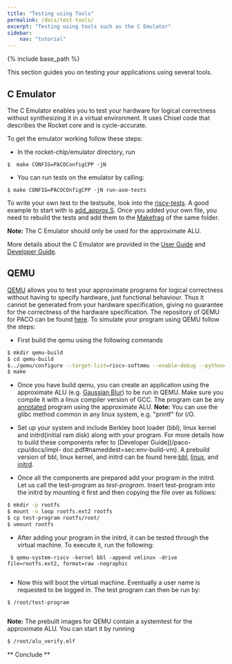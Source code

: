 ```yaml
---
title: "Testing using Tools"
permalink: /docs/test-tools/
excerpt: "Testing using tools such as the C Emulator"
sidebar: 
    nav: "tutorial"
---
```


{% include base_path %}

This section guides you on testing your applications using several tools. 

## C Emulator
The C Emulator enables you to test your hardware for logical correctness without synthesizing it in a virtual environment. It uses Chisel code that describes the Rocket core and is cycle-accurate. 

To get the emulator working follow these steps:

- In the rocket-chip/emulator directory, run

```
$  make CONFIG=PACOConfigCPP -jN
```

- You can run tests on the emulator by calling:

```
$ make CONFIG=PACOCOnfigCPP -jN run-asm-tests
```

To write your own test to the testsuite, look into the [riscv-tests](https://github.com/PACO-CPU/riscv-tests). A good example to start with is [add_approx.S](https://github.com/PACO-CPU/riscv-tests/blob/master/isa/rv64ui/add_approx.S). Once you added your own file, you need to rebuild the tests and add them to the [Makefrag](https://github.com/PACO-CPU/riscv-tests/blob/4019a9c000d7471cc5dca149fed206aae88fe35f/isa/rv64ui/Makefrag) of the same folder.

**Note:** The C Emulator should only be used for the approximate ALU.

More details about the C Emulator are provided in the [User Guide](/paco-cpu/docs/impl-doc.pdf#nameddest=sec:ug-c-emulator) and
[Developer Guide](/paco-cpu/docs/impl-doc.pdf#nameddest=sec:c-emulator). 

## QEMU

[QEMU](http://qemu.org/) allows you to test your approximate programs for logical correctness without
having to specify hardware, just functional behaviour. Thus it cannot be generated from your hardware specification, giving no guarantee for the correctness of the hardware specification. The repository of QEMU for PACO can be found [here](https://github.com/PACO-CPU/qemu.git). 
To simulate your program using QEMU follow the steps:

- First build the qemu using the following commands

```sh
$ mkdir qemu-build
$ cd qemu-build
$../qemu/configure --target-list=riscv-softmmu --enable-debug --python=/usr/bin/python2
$ make
```

- Once you have build qemu, you can create an application using the approximate ALU (e.g. [Gaussian Blur](paco-cpu/docs/create-application/#3-approximate-alu-guide)) to be run in QEMU. Make sure you compile it with a linux compiler version of GCC. The program can be any [annotated](/paco-cpu/docs/annotate/) program using the approximate ALU. **Note:** You can use the glibc method common in any linux system, e.g. "printf" for I/O.

- Set up your system and include Berkley boot loader (bbl), linux kernel and initrd(initial ram disk)
 along with your program. For more details how to build these components refer to [Developer Guide](/paco-cpu/docs/impl- doc.pdf#nameddest=sec:env-build-vm). A prebuild version of bbl, linux kernel, and initrd can be found here:[bbl](https://github.com/PACO-CPU/qemu/raw/master/images/bbl), [linux](https://github.com/PACO-CPU/qemu/raw/master/images/vmlinux), and [initrd](https://github.com/PACO-CPU/qemu/raw/master/images/rootfs.ext2).
 
- Once all the components are prepared add your program in the initrd. Let us call the test-program as *test-program*. Insert test-program into the initrd by mounting it first and then copying the file over as follows:

```sh
$ mkdir -p rootfs
$ mount -o loop rootfs.ext2 rootfs
$ cp test-program rootfs/root/
$ umount rootfs
```
 
- After adding your program in the initrd, it can be tested through the virtual machine. To execute it, run the following:
 
```
 $ qemu-system-riscv -kernel bbl -append vmlinux -drive file=rootfs.ext2, format=raw -nographic
   
```
 
- Now this will boot the virtual machine. Eventually a user name is requested to be logged in. The test program can then be run by:
 
```
$ /root/test-program
 
```

**Note:** The prebuilt images for QEMU contain a systemtest for the approximate ALU. You can start it by running

```sh
$ /root/alu_verify.elf
```

** Conclude **

